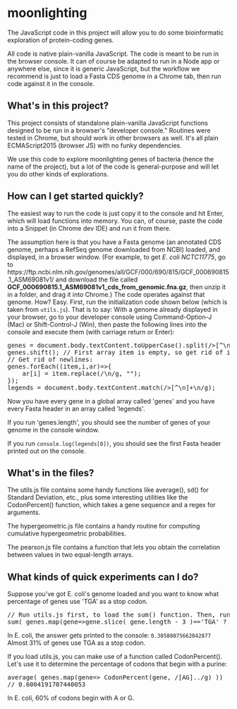 # moonlighting

The JavaScript code in this project will allow you to do some bioinformatic exploration of protein-coding genes.

<p>All code is native plain-vanilla JavaScript. The code is meant to be run in the browser console. It can of course be adapted to run in a Node app or anywhere else, since it is generic JavaScript, but the workflow we recommend is just to load a Fasta CDS genome in a Chrome tab, then run code against it in the console.</p>

<h2>What's in this project?</h2>
This project consists of standalone plain-vanilla JavaScript functions designed to be run in a browser's "developer console." 
Routines were tested in Chrome, but should work in other browsers as well. It's all plain ECMAScript2015 (browser JS) with no funky dependencies.

We use this code to explore moonlighting genes of bacteria (hence the name of the project), but a lot of the code is general-purpose and will let you do other kinds of explorations.

<h2>How can I get started quickly?</h2>
<p>The easiest way to run the code is just copy it to the console and hit Enter, which will load functions into memory. 
You can, of course, paste the code into a Snippet (in Chrome dev IDE) and run it from there.</p>

<p>The assumption here is that you have a Fasta genome (an annotated CDS genome, perhaps a RefSeq genome downloaded from NCBI)
loaded, and displayed, in a browser window. (For example, to get <i>E. coli NCTC11775</i>, go to https://ftp.ncbi.nlm.nih.gov/genomes/all/GCF/000/690/815/GCF_000690815.1_ASM69081v1/ and download the file called <b>GCF_000690815.1_ASM69081v1_cds_from_genomic.fna.gz</b>, then unzip it in a folder, and drag it into Chrome.) The code operates against that genome. How? Easy. First, run the initialization code shown below (which is taken from <code>utils.js</code>). That is to say: With a genome already displayed
in your browser, go to your developer console using Command-Option-J (Mac) or Shift-Control-J (Win), then paste the following lines into
the console and execute them (with carriage return or Enter):</p>
<pre>
genes = document.body.textContent.toUpperCase().split(/>[^\n]+\n/);
genes.shift(); // First array item is empty, so get rid of it.
// Get rid of newlines:
genes.forEach((item,i,ar)=>{
    ar[i] = item.replace(/\n/g, "");
});
legends = document.body.textContent.match(/>[^\n]+\n/g);
</pre>

Now you have every gene in a global array called 'genes' and you have every Fasta header in an array called 'legends'.

If you run 'genes.length', you should see the number of genes of your genome in the console window.

If you run <code>console.log(legends[0])</code>, you should see the first Fasta header printed out on the console.

<h2>What's in the files?</h2>
<p>The utils.js file contains some handy functions like average(), sd() for Standard Deviation, etc., plus some interesting utilities like the CodonPercent() function, which takes a gene sequence and a regex for arguments.</p>

<p>The hypergeometric.js file contains a handy routine for computing cumulative hypergeometric probabilities.</p>

<p>The pearson.js file contains a function that lets you obtain the correlation between values in two equal-length arrays.</p>

<h2>What kinds of quick experiments can I do?</h2>
<p>Suppose you've got E. coli's genome loaded and you want to know what percentage of genes use 'TGA' as a stop codon.</p>
<pre>
// Run utils.js first, to load the sum() function. Then, run this in the console:
sum( genes.map(gene=>gene.slice( gene.length - 3 )=='TGA' ? 1:0) )/genes.length
</pre>

In E. coli, the answer gets printed to the console: <code>0.30580075662042877</code> Almost 31% of genes use TGA as a stop codon.

<p>If you load utils.js, you can make use of a function called CodonPercent(). Let's use it to determine the percentage of codons that begin with a purine:</p>
<pre>
average( genes.map(gene=> CodonPercent(gene, /[AG]../g) ))
// 0.6004191707440053
</pre>
<p>In E. coli, 60% of codons begin with A or G.</p>






 









